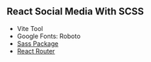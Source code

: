 ## React Social Media With SCSS

* Vite Tool
* Google Fonts: Roboto
* [Sass Package](https://www.npmjs.com/package/sass)
* [React Router](https://reactrouter.com/en/main)


